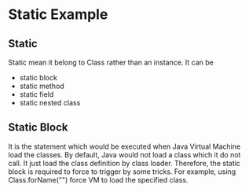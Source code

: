 # Static Example
## Static
Static mean it belong to Class rather than an instance. 
It can be
* static block 
* static method
* static field
* static nested class
## Static Block
It is the statement which would be executed when Java Virtual Machine load the classes.
By default, Java would not load a class which it do not call. It just load the class definition by class loader.
Therefore, the static block is required to force to trigger by some tricks.
For example, using Class.forName("") force VM to load the specified class.  
